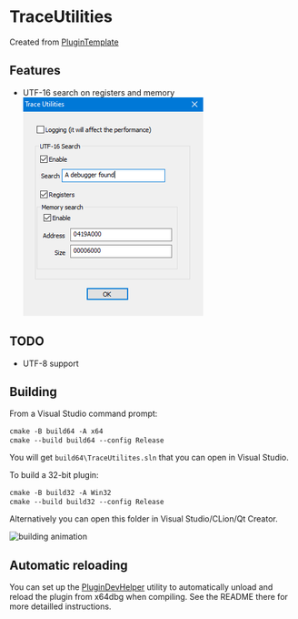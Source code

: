 # TraceUtilities

Created from [PluginTemplate](https://github.com/x64dbg/PluginTemplate)

## Features

- UTF-16 search on registers and memory
![ui](img/image.png)

## TODO

- UTF-8 support

## Building

From a Visual Studio command prompt:

```
cmake -B build64 -A x64
cmake --build build64 --config Release
```

You will get `build64\TraceUtilites.sln` that you can open in Visual Studio.

To build a 32-bit plugin:

```
cmake -B build32 -A Win32
cmake --build build32 --config Release
```

Alternatively you can open this folder in Visual Studio/CLion/Qt Creator.

![building animation](https://github.com/x64dbg/PluginTemplate/blob/3951eb4b320b7a26164616ab5141414e8cd5b0a1/building.gif?raw=true)

## Automatic reloading

You can set up the [PluginDevHelper](https://github.com/x64dbg/PluginDevHelper) utility to automatically unload and reload the plugin from x64dbg when compiling. See the README there for more detailled instructions.
